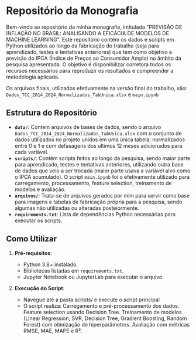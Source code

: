 # Repositório da Monografia

Bem-vindo ao repositório da minha monografia, intitulada "PREVISÃO DE INFLAÇÃO NO BRASIL: ANALISANDO A EFICÁCIA DE MODELOS DE MACHINE LEARNING". Este repositório contém os dados e scripts em Python utilizados ao longo da fabricação do trabalho (seja para aprendizado, testes e tentativas anteriores) que tem como objetivo a previsão do IPCA (Índice de Preços ao Consumidor Amplo) no âmbito da pesquisa apresentada. O objetivo é disponibilizar corretora todos os recursos necessários para reproduzir os resultados e compreender a metodologia aplicada.

Os arquivos finais, utilizados efetivamente na versão final do trabalho, são: `Dados_TCC_2014_2024_Normalizados_TabUnica.xlsx` e `main.ipynb`

## Estrutura do Repositório

- **`data/`**: Contem arquivos de bases de dados, sendo o arquivo `Dados_TCC_2014_2024_Normalizados_TabUnica.xlsx` com o conjunto de dados utilizados no projeto unidos em uma única tabela, normalizados entre 0 e 1 e com defasagens dos ultimos 12 meses adicionados para cada variável.
- **`scripts/`**: Contém scripts feitos ao longo da pesquisa, sendo maior parte para aprendizado, testes e tentativas anteriores, utilizando outra base de dados que veio a ser trocada (maior parte usava a variável alvo como o IPCA acumulado). O script `main.ipynb` foi o efetivamente utilizado para carregamento, processamento, feature selection, treinamento de modelos e avaliação.
- **`arquivos/`**: Trata-se de arquivos gerados por mim para servir como base para imagens e tabelas de fabricação própria para a pesquisa, sendo algumas não utilizadas ou alteradas posteiormente.
- **`requirements.txt`**: Lista de dependências Python necessárias para executar os scripts.

## Como Utilizar

1. **Pré-requisitos**:
   - Python 3.8+ instalado.
   - Bibliotecas listadas em `requirements.txt`.
   - Jupyter Notebook ou JupyterLab para executar o arquivo.

2. **Execução do Script**:
   - Navegue até a pasta scripts/ e execute o script principal
   - O script realiza:
      Carregamento e pré-processamento dos dados.
      Feature selection usando Decision Tree.
      Treinamento de modelos (Linear Regression, SVR, Decision Tree, Gradient Boosting, Random Forest) com otimização de hiperparâmetros.
      Avaliação com métricas RMSE, MAE, MAPE e R².    
